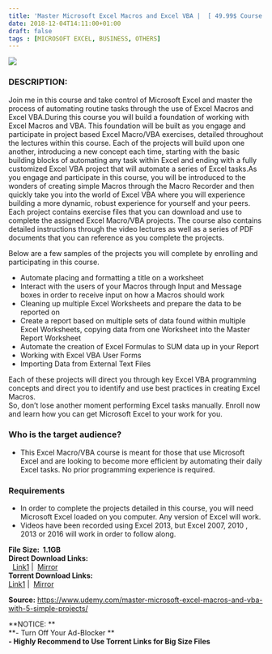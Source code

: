 ```yaml
---
title: 'Master Microsoft Excel Macros and Excel VBA |  [ 49.99$ Course For Free ]'
date: 2018-12-04T14:11:00+01:00
draft: false
tags : [MICROSOFT EXCEL, BUSINESS, OTHERS]
---
```


  

[![](https://1.bp.blogspot.com/-DlojEPrznSs/XAZ8C9YbCbI/AAAAAAAAAfk/F1H4pE-wqNw0dXZ_3IBmXxG3ndorOGsEACLcBGAs/s640/Master-Microsoft-Excel-Macros-and-Excel-VBA.jpg)](https://1.bp.blogspot.com/-DlojEPrznSs/XAZ8C9YbCbI/AAAAAAAAAfk/F1H4pE-wqNw0dXZ_3IBmXxG3ndorOGsEACLcBGAs/s1600/Master-Microsoft-Excel-Macros-and-Excel-VBA.jpg)

### DESCRIPTION:

Join me in this course and take control of Microsoft Excel and master the process of automating routine tasks through the use of Excel Macros and Excel VBA.During this course you will build a foundation of working with Excel Macros and VBA. This foundation will be built as you engage and participate in project based Excel Macro/VBA exercises, detailed throughout the lectures within this course. Each of the projects will build upon one another, introducing a new concept each time, starting with the basic building blocks of automating any task within Excel and ending with a fully customized Excel VBA project that will automate a series of Excel tasks.As you engage and participate in this course, you will be introduced to the wonders of creating simple Macros through the Macro Recorder and then quickly take you into the world of Excel VBA where you will experience building a more dynamic, robust experience for yourself and your peers.  
Each project contains exercise files that you can download and use to complete the assigned Excel Macro/VBA projects. The course also contains detailed instructions through the video lectures as well as a series of PDF documents that you can reference as you complete the projects.  

Below are a few samples of the projects you will complete by enrolling and participating in this course.  

*   Automate placing and formatting a title on a worksheet
*   Interact with the users of your Macros through Input and Message boxes in order to receive input on how a Macros should work
*   Cleaning up multiple Excel Worksheets and prepare the data to be reported on
*   Create a report based on multiple sets of data found within multiple Excel Worksheets, copying data from one Worksheet into the Master Report Worksheet
*   Automate the creation of Excel Formulas to SUM data up in your Report
*   Working with Excel VBA User Forms
*   Importing Data from External Text Files

Each of these projects will direct you through key Excel VBA programming concepts and direct you to identify and use best practices in creating Excel Macros.  
So, don’t lose another moment performing Excel tasks manually. Enroll now and learn how you can get Microsoft Excel to your work for you.  

### Who is the target audience?

*   This Excel Macro/VBA course is meant for those that use Microsoft Excel and are looking to become more efficient by automating their daily Excel tasks. No prior programming experience is required.

### Requirements

*   In order to complete the projects detailed in this course, you will need Microsoft Excel loaded on you computer. Any version of Excel will work.
*   Videos have been recorded using Excel 2013, but Excel 2007, 2010 , 2013 or 2016 will work in order to follow along.

**File Size:  1.1GB**  
**Direct Download Links:**  
  [Link1](http://turboagram.com/18521555/excel-vba-link1) |  [Mirror](http://turboagram.com/18521555/excel-vba-link2)  
**Torrent Download Links:**  
 [Link1](http://turboagram.com/18521555/excel-vba-torrent1) |  [Mirror](http://turboagram.com/18521555/excel-vba-torrent2)  
  
**Source:** https://www.udemy.com/master-microsoft-excel-macros-and-vba-with-5-simple-projects/  
  
**NOTICE: **  
**\- Turn Off Your Ad-Blocker **  
**\- Highly Recommend to Use Torrent Links for Big Size Files**